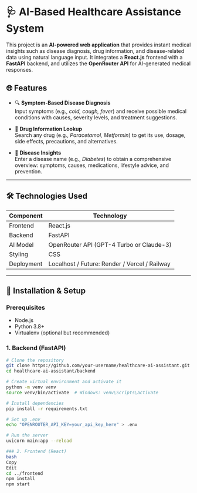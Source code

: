 # 🩺 AI-Based Healthcare Assistance System

This project is an **AI-powered web application** that provides instant medical insights such as disease diagnosis, drug information, and disease-related data using natural language input. It integrates a **React.js** frontend with a **FastAPI** backend, and utilizes the **OpenRouter API** for AI-generated medical responses.

## 🌐 Features

- 🔍 **Symptom-Based Disease Diagnosis**  
  Input symptoms (e.g., *cold, cough, fever*) and receive possible medical conditions with causes, severity levels, and treatment suggestions.

- 💊 **Drug Information Lookup**  
  Search any drug (e.g., *Paracetamol, Metformin*) to get its use, dosage, side effects, precautions, and alternatives.

- 🧬 **Disease Insights**  
  Enter a disease name (e.g., *Diabetes*) to obtain a comprehensive overview: symptoms, causes, medications, lifestyle advice, and prevention.

---

## 🛠️ Technologies Used

| Component      | Technology       |
|----------------|------------------|
| Frontend       | React.js         |
| Backend        | FastAPI          |
| AI Model       | OpenRouter API (GPT-4 Turbo or Claude-3) |
| Styling        | CSS              |
| Deployment     | Localhost / Future: Render / Vercel / Railway |

---

## 🚀 Installation & Setup

### Prerequisites
- Node.js
- Python 3.8+
- Virtualenv (optional but recommended)

### 1. Backend (FastAPI)

```bash
# Clone the repository
git clone https://github.com/your-username/healthcare-ai-assistant.git
cd healthcare-ai-assistant/backend

# Create virtual environment and activate it
python -m venv venv
source venv/bin/activate  # Windows: venv\Scripts\activate

# Install dependencies
pip install -r requirements.txt

# Set up .env
echo "OPENROUTER_API_KEY=your_api_key_here" > .env

# Run the server
uvicorn main:app --reload

### 2. Frontend (React)
bash
Copy
Edit
cd ../frontend
npm install
npm start
